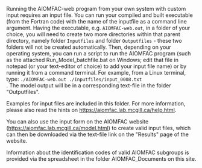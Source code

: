Running the AIOMFAC-web program from your own system with custom input requires an input file. 
You can run your compiled and built executable (from the Fortran code) with the name of the inputfile as a command line argument. Having  the executable, e.g. <code>AIOMFAC-web.out</code>, in a folder of your choice, you will need to create two more directories within that parent directory, namely folder <code>Inputfiles</code> and folder <code>Outputfiles</code> - these two folders will not be created automatically. Then, depending on your operating system, you can run a script to run the AIOMFAC program (such as the attached Run_Model_batchfile.bat on Windows; edit that file in notepad (or your text-editor of choice) to add your input file name) or by running it from a command terminal. For example, from a Linux terminal, type: <code>./AIOMFAC-web.out ./Inputfiles/input_0008.txt </code>. The model output will be in a corresponding text-file in the folder "Outputfiles". 

Examples for input files are included in this folder. For more information, please also read the hints on https://aiomfac.lab.mcgill.ca/help.html.

You can also use the input form on the AIOMFAC website (https://aiomfac.lab.mcgill.ca/model.html) to create valid input files, which can then be downloaded via the text-file link on the "Results" page of the website.

Information about the identification codes of valid AIOMFAC subgroups is provided via the spreadsheet in the folder AIOMFAC_Documents on this site.
